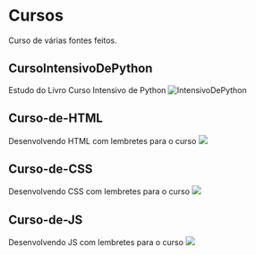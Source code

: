 # Cursos
Curso de várias fontes feitos.

## CursoIntensivoDePython
Estudo do Livro Curso Intensivo de Python
![IntensivoDePython](https://github.com/GledsonVC/Cursos/tree/main/CursoIntensivoDePython)


## Curso-de-HTML
Desenvolvendo HTML com lembretes para o curso
![](https://github.com/GledsonVC/Cursos/tree/main/Curso-de-HTML)


## Curso-de-CSS
Desenvolvendo CSS com lembretes para o curso
![](https://github.com/GledsonVC/Cursos/tree/main/Curso-de-CSS)


## Curso-de-JS
Desenvolvendo JS com lembretes para o curso
![](https://github.com/GledsonVC/Cursos/tree/main/Curso-de-JS)
